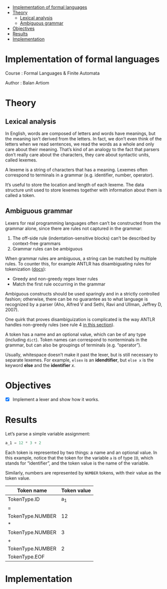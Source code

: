- [Implementation of formal languages](#org0306b6b)
- [Theory](#orgbbfcba4)
  - [Lexical analysis](#org4d0c301)
  - [Ambiguous grammar](#orgb02f72b)
- [Objectives](#org3e494c1)
- [Results](#org14f7fd7)
- [Implementation](#orgd917020)




<a id="org0306b6b"></a>

# Implementation of formal languages

Course
: Formal Languages &amp; Finite Automata

Author
: Balan Artiom


<a id="orgbbfcba4"></a>

# Theory


<a id="org4d0c301"></a>

## Lexical analysis

In English, words are composed of letters and words have meanings,
but the meaning isn&rsquo;t derived from the letters.
In fact, we don&rsquo;t even think of the letters when we read sentences,
we read the words as a whole and only care about their meaning.
That&rsquo;s kind of an analogy to the fact that parsers don&rsquo;t really care about the characters,
they care about syntactic units, called lexemes.

A lexeme is a string of characters that has a meaning.
Lexemes often correspond to terminals in a grammar (e.g. identifier, number, operator).

It&rsquo;s useful to store the location and length of each lexeme.
The data structure unit used to store lexemes together with information about them is called a token.


<a id="orgb02f72b"></a>

## Ambiguous grammar

Lexers for real programming languages often can&rsquo;t be constructed from the grammar alone,
since there are rules not captured in the grammar:

1.  The off-side rule (indentation-sensitive blocks) can&rsquo;t be described by context-free grammars
2.  Grammar rules can be ambiguous

When grammar rules are ambiguous, a string can be matched by multiple rules.
To counter this, for example ANTLR has disambiguating rules for tokenization ([docs](https://github.com/antlr/antlr4/blob/49b69bb31aa34654676a864b229a369680122470/doc/wildcard.md#nongreedy-lexer-subrules)):

-   Greedy and non-greedy regex lexer rules
-   Match the first rule occurring in the grammar

Ambiguous constructs should be used sparingly and in a strictly controlled fashion;
otherwise, there can be no guarantee as to what language is recognized by a parser (Aho, Alfred V and Sethi, Ravi and Ullman, Jeffrey D, 2007).

One quirk that proves disambiguization is complicated is the way ANTLR handles non-greedy rules (see rule 4 [in this section](https://github.com/antlr/antlr4/blob/49b69bb31aa34654676a864b229a369680122470/doc/wildcard.md#nongreedy-lexer-subrules)).

A token has a name and an optional value, which can be of any type (including `dict`).
Token names can correspond to nonterminals in the grammar,
but can also be groupings of terminals (e.g. &ldquo;operator&rdquo;).

Usually, whitespace doesn&rsquo;t make it past the lexer, but is still necessary to separate lexemes.
For example, `elsex` is an **idendtifier**, but `else x` is the keyword **else** and the **identifier** _x_.


<a id="org3e494c1"></a>

# Objectives

-   [X] Implement a lexer and show how it works.


<a id="org14f7fd7"></a>

# Results

Let&rsquo;s parse a simple variable assignment:

```python
a_1 = 12 * 3 + 2
```

Each token is represented by two things: a name and an optional value.
In this example, notice that the token for the variable `a` is of type `ID`,
which stands for &ldquo;identifier&rdquo;, and the token value is the name of the variable.

Similarly, numbers are represented by `NUMBER` tokens, with their value as the token value.

| Token name       | Token value   |
|------------------|---------------|
| TokenType.ID     | a<sub>1</sub> |
| =                |               |
| TokenType.NUMBER | 12            |
| \*               |               |
| TokenType.NUMBER | 3             |
| +                |               |
| TokenType.NUMBER | 2             |
| TokenType.EOF    |               |


<a id="orgd917020"></a>

# Implementation

